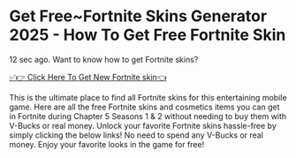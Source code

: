 # Get Free~Fortnite Skins Generator 2025 - How To Get Free Fortnite Skin

12 sec ago. Want to know how to get Fortnite skins? 

[✅👉 Click Here To Get New Fortnite skin👈
](https://celestini.org/skkkkkkkkkkkkkkNEWn.html)

This is the ultimate place to find all Fortnite skins for this entertaining mobile game. Here are all the free Fortnite skins and cosmetics items you can get in Fortnite during Chapter 5 Seasons 1 & 2 without needing to buy them with V-Bucks or real money. Unlock your favorite Fortnite skins hassle-free by simply clicking the below links! No need to spend any V-Bucks or real money. Enjoy your favorite looks in the game for free!
